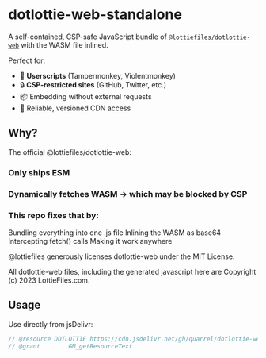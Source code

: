 # dotlottie-web-standalone

A self-contained, CSP-safe JavaScript bundle of [`@lottiefiles/dotlottie-web`](https://github.com/LottieFiles/dotlottie-web) with the WASM file inlined.

Perfect for:
- 🧩 **Userscripts** (Tampermonkey, Violentmonkey)
- 🔒 **CSP-restricted sites** (GitHub, Twitter, etc.)
- 📦 Embedding without external requests
- 🚀 Reliable, versioned CDN access

## Why?
The official @lottiefiles/dotlottie-web:

### Only ships ESM
### Dynamically fetches WASM → which may be blocked by CSP

### This repo fixes that by:

Bundling everything into one .js file
Inlining the WASM as base64
Intercepting fetch() calls
Making it work anywhere

@lottiefiles generously licenses dotlottie-web under the MIT License.

All dotlottie-web files, including the generated javascript here are Copyright (c) 2023 LottieFiles.com.

## Usage

Use directly from jsDelivr:

```js
// @resource DOTLOTTIE https://cdn.jsdelivr.net/gh/quarrel/dotlottie-web-standalone@v0.50.0/build/dotlottie-web-standalone.js
// @grant        GM_getResourceText
